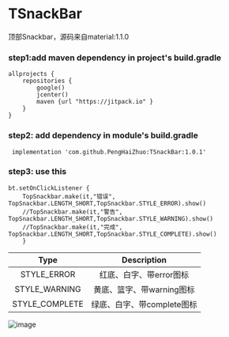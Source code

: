 # TSnackBar
顶部Snackbar，源码来自material:1.1.0

### step1:add maven dependency in project's build.gradle

```
allprojects {
    repositories {
        google()
        jcenter()
        maven {url "https://jitpack.io" }
    }
}
```

### step2: add dependency in module's build.gradle
```
 implementation 'com.github.PengHaiZhuo:TSnackBar:1.0.1'
```

### step3: use this
```
bt.setOnClickListener {
    TopSnackbar.make(it,"错误", TopSnackbar.LENGTH_SHORT,TopSnackbar.STYLE_ERROR).show()
    //TopSnackbar.make(it,"警告", TopSnackbar.LENGTH_SHORT,TopSnackbar.STYLE_WARNING).show()
    //TopSnackbar.make(it,"完成", TopSnackbar.LENGTH_SHORT,TopSnackbar.STYLE_COMPLETE).show()
    }
```

Type|Description
|:--:|:--:|
STYLE_ERROR|红底、白字、带error图标
STYLE_WARNING|黄底、篮字、带warning图标
STYLE_COMPLETE|绿底、白字、带complete图标

![image](https://i.loli.net/2020/07/31/gTospmi2AMXIh6P.png)